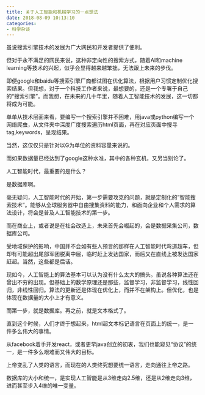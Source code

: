 ```yaml
---
title: 关于人工智能和机械学习的一点想法
date: 2018-08-09 10:13:10
categories:
- 科学杂谈
---
```




虽说搜索引擎技术的发展为广大网民和开发者提供了便利。

但对于永不满足的网民来说，这种非定向性的搜索方式，随着AI和machine learning等技术的兴起，似乎会显得越来越笨拙，无法跟上未来的步伐。

即便google和baidu等搜索引擎厂商都试图在优化算法，根据用户习惯定制优化搜索结果。但我想，对于一个科技工作者来说，最想要的，还是一个专署于自己的“搜索引擎”。而我想，在未来的几十年里，随着人工智能技术的发展，这一切都将成为可能。

单单从技术层面来看，要编写一个搜索引擎并不困难，用java或python编写一个网络爬虫，从文件夹中深度广度搜索遍历html页面，再在对应页面中搜寻tag,keywords，呈现结果。

当然，这仅仅只是针对以G为单位的资料容量来说的。

而如果数据量已经达到了google这种水准，其中的各种玄机，又另当别论了。

人工智能时代，最重要的是什么？

是数据库啊。

毫无疑问，人工智能时代的开始，第一步需要攻克的问题，就是定制化的”智能搜索技术”。能够从全球服务器中自由搜集资料的能力，和面向企业和个人需求的算法设计，将会是普及人工智能技术的第一步。

而在商业上，或者说是在社会改造上，未来首先会崛起的，会是数据采集公司，数据库公司。

受地域保护的影响，中国并不会如有些人预言的那样在人工智能时代弯道超车，但却有可能超出尾部军团脱离中层，临时赶上发达国家，而后又在直线上被发达国家赶超。当然，这些都是后话。

现如今，人工智能上的算法基本可以认为没有什么太大的搞头。虽说各种算法还在曾出不穷的出现。但基础上的数学原理还是那些，监督学习，非监督学习，线性回归，非线性回归。算法的更新还是体现在优化上，而并不在架构上。但优化，也是体现在数据量的大小上才有意义。

而第一步，就是数据库。再之前，就是文本格式了。

直到这个时候，人们才终于想起来，html超文本标记语言在页面上的统一，是一件多么伟大的事情。

从facebook着手开发react，或者更早java创立的初衷，我们也能窥见“协议”的统一，是一件多么艰难而又伟大的目标。

上帝变乱了人类的语言，而现在的人类终究想要统一语言，走向通往上帝之路。

数据库的大小和统一，是实现人工智能是从3维走向2.5维，还是从2维走向3维，进而甚至步入4维的唯一变量。